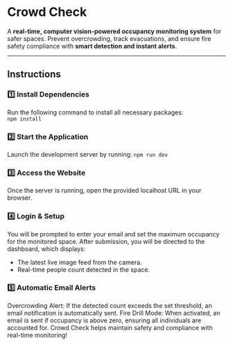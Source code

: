 # **Crowd Check**  
A **real-time, computer vision-powered occupancy monitoring system** for safer spaces. Prevent overcrowding, track evacuations, and ensure fire safety compliance with **smart detection and instant alerts**.  

---

## **Instructions**  

### **1️⃣ Install Dependencies**  
Run the following command to install all necessary packages:  
```npm install```
### **2️⃣ Start the Application**
Launch the development server by running:
```npm run dev```

### **3️⃣ Access the Website**
Once the server is running, open the provided localhost URL in your browser.

### **4️⃣ Login & Setup**
You will be prompted to enter your email and set the maximum occupancy for the monitored space.
After submission, you will be directed to the dashboard, which displays:
<ul>
<li>The latest live image feed from the camera.</li>
<li>Real-time people count detected in the space.</li>
</ul>

### **5️⃣ Automatic Email Alerts**
Overcrowding Alert: If the detected count exceeds the set threshold, an email notification is automatically sent.
Fire Drill Mode: When activated, an email is sent if occupancy is above zero, ensuring all individuals are accounted for.
Crowd Check helps maintain safety and compliance with real-time monitoring!
